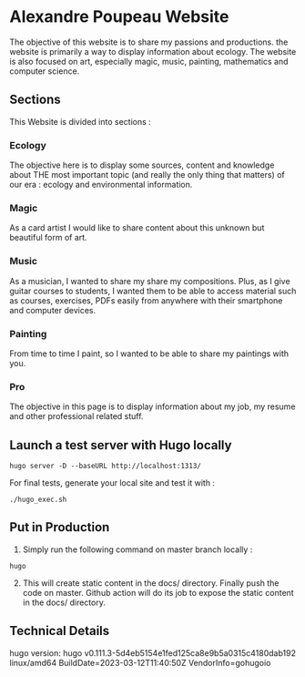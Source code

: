 # Alexandre Poupeau Website

The objective of this website is to share my passions and productions.
the website is primarily a way to display information about ecology.
The website is also focused on art, especially magic, music, painting, mathematics and computer science.

## Sections

This Website is divided into sections :

### Ecology

The objective here is to display some sources, content and knowledge about THE most important topic (and really the only thing that matters) of our era : ecology and environmental information.

### Magic

As a card artist I would like to share content about this unknown but beautiful form of art.

### Music

As a musician, I wanted to share my share my compositions. Plus, as I give guitar courses to students, I wanted them to be able to access material such as courses, exercises, PDFs easily from anywhere with their smartphone and computer devices.

### Painting

From time to time I paint, so I wanted to be able to share my paintings with you.

### Pro

The objective in this page is to display information about my job, my resume and other professional related stuff.

## Launch a test server with Hugo locally

```
hugo server -D --baseURL http://localhost:1313/
```  

For final tests, generate your local site and test it with :
```
./hugo_exec.sh
```

## Put in Production

1. Simply run the following command on master branch locally :

```
hugo
```

2. This will create static content in the docs/ directory. Finally push the code on master. Github action will do its job to expose the static content in the docs/ directory.

## Technical Details

hugo version: hugo v0.111.3-5d4eb5154e1fed125ca8e9b5a0315c4180dab192 linux/amd64 BuildDate=2023-03-12T11:40:50Z VendorInfo=gohugoio